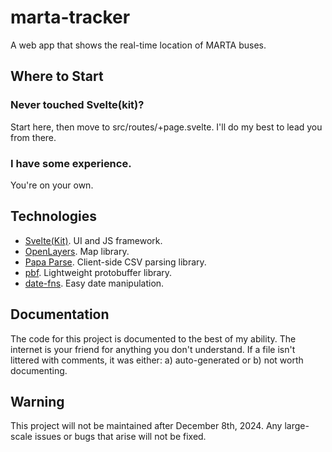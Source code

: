 # marta-tracker

A web app that shows the real-time location of MARTA buses.

## Where to Start

### Never touched Svelte(kit)?

Start here, then move to src/routes/+page.svelte. I'll do my best to lead you from there.

### I have some experience.

You're on your own.

## Technologies

- [Svelte(Kit)](https://svelte.dev). UI and JS framework.
- [OpenLayers](https://openlayers.org/). Map library.
- [Papa Parse](https://www.papaparse.com/). Client-side CSV parsing library.
- [pbf](https://github.com/mapbox/pbf). Lightweight protobuffer library.
- [date-fns](https://date-fns.org/). Easy date manipulation.

## Documentation

The code for this project is documented to the best of my ability. The internet is your friend for anything you don't understand. If a file isn't littered with comments, it was either: a) auto-generated or b) not worth documenting.

## Warning

This project will not be maintained after December 8th, 2024. Any large-scale issues or bugs that arise will not be fixed.
